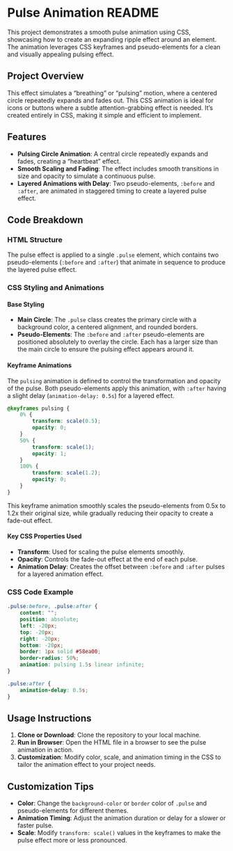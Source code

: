 # Pulse Animation README

This project demonstrates a smooth pulse animation using CSS, showcasing how to create an expanding ripple effect around an element. The animation leverages CSS keyframes and pseudo-elements for a clean and visually appealing pulsing effect.

## Project Overview

This effect simulates a “breathing” or “pulsing” motion, where a centered circle repeatedly expands and fades out. This CSS animation is ideal for icons or buttons where a subtle attention-grabbing effect is needed. It’s created entirely in CSS, making it simple and efficient to implement.

## Features

- **Pulsing Circle Animation**: A central circle repeatedly expands and fades, creating a “heartbeat” effect.
- **Smooth Scaling and Fading**: The effect includes smooth transitions in size and opacity to simulate a continuous pulse.
- **Layered Animations with Delay**: Two pseudo-elements, `:before` and `:after`, are animated in staggered timing to create a layered pulse effect.

## Code Breakdown

### HTML Structure

The pulse effect is applied to a single `.pulse` element, which contains two pseudo-elements (`:before` and `:after`) that animate in sequence to produce the layered pulse effect.

### CSS Styling and Animations

#### Base Styling

- **Main Circle**: The `.pulse` class creates the primary circle with a background color, a centered alignment, and rounded borders.
- **Pseudo-Elements**: The `:before` and `:after` pseudo-elements are positioned absolutely to overlay the circle. Each has a larger size than the main circle to ensure the pulsing effect appears around it.

#### Keyframe Animations

The `pulsing` animation is defined to control the transformation and opacity of the pulse. Both pseudo-elements apply this animation, with `:after` having a slight delay (`animation-delay: 0.5s`) for a layered effect.

```css
@keyframes pulsing {
    0% {
        transform: scale(0.5);
        opacity: 0;
    }
    50% {
        transform: scale(1);
        opacity: 1;
    }
    100% {
        transform: scale(1.2);
        opacity: 0;
    }
}
```

This keyframe animation smoothly scales the pseudo-elements from 0.5x to 1.2x their original size, while gradually reducing their opacity to create a fade-out effect.

#### Key CSS Properties Used

- **Transform**: Used for scaling the pulse elements smoothly.
- **Opacity**: Controls the fade-out effect at the end of each pulse.
- **Animation Delay**: Creates the offset between `:before` and `:after` pulses for a layered animation effect.

### CSS Code Example

```css
.pulse:before, .pulse:after {
    content: "";
    position: absolute;
    left: -20px;
    top: -20px;
    right: -20px;
    bottom: -20px;
    border: 1px solid #58ea00;
    border-radius: 50%;
    animation: pulsing 1.5s linear infinite;
}

.pulse:after {
    animation-delay: 0.5s;
}
```

## Usage Instructions

1. **Clone or Download**: Clone the repository to your local machine.
2. **Run in Browser**: Open the HTML file in a browser to see the pulse animation in action.
3. **Customization**: Modify color, scale, and animation timing in the CSS to tailor the animation effect to your project needs.

## Customization Tips

- **Color**: Change the `background-color` or `border` color of `.pulse` and pseudo-elements for different themes.
- **Animation Timing**: Adjust the animation duration or delay for a slower or faster pulse.
- **Scale**: Modify `transform: scale()` values in the keyframes to make the pulse effect more or less pronounced.


